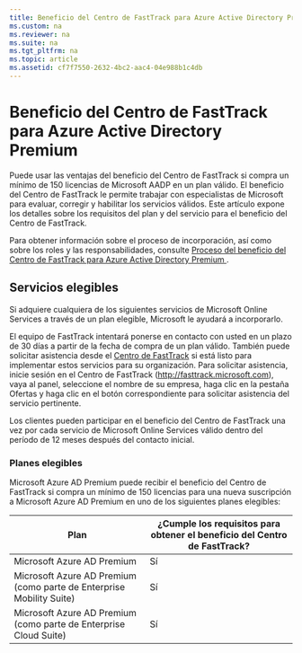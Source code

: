 ```yaml
---
title: Beneficio del Centro de FastTrack para Azure Active Directory Premium
ms.custom: na
ms.reviewer: na
ms.suite: na
ms.tgt_pltfrm: na
ms.topic: article
ms.assetid: cf7f7550-2632-4bc2-aac4-04e988b1c4db
---
```

# Beneficio del Centro de FastTrack para Azure Active Directory Premium
Puede usar las ventajas del beneficio del Centro de FastTrack si compra un mínimo de 150 licencias de Microsoft AADP en un plan válido. El beneficio del Centro de FastTrack le permite trabajar con especialistas de Microsoft para evaluar, corregir y habilitar los servicios válidos. Este artículo expone los detalles sobre los requisitos del plan y del servicio para el beneficio del Centro de FastTrack.

Para obtener información sobre el proceso de incorporación, así como sobre los roles y las responsabilidades, consulte [Proceso del beneficio del Centro de FastTrack para Azure Active Directory Premium ](../Topic/FastTrack-Center-Benefit-Process-for-Azure-Active-Directory-Premium-.md).

## Servicios elegibles
Si adquiere cualquiera de los siguientes servicios de Microsoft Online Services a través de un plan elegible, Microsoft le ayudará a incorporarlo.

El equipo de FastTrack intentará ponerse en contacto con usted en un plazo de 30 días a partir de la fecha de compra de un plan válido. También puede solicitar asistencia desde el [Centro de FastTrack](http://fasttrack.microsoft.com/) si está listo para implementar estos servicios para su organización. Para solicitar asistencia, inicie sesión en el Centro de FastTrack (http://fasttrack.microsoft.com), vaya al panel, seleccione el nombre de su empresa, haga clic en la pestaña Ofertas y haga clic en el botón correspondiente para solicitar asistencia del servicio pertinente.

Los clientes pueden participar en el beneficio del Centro de FastTrack una vez por cada servicio de Microsoft Online Services válido dentro del período de 12 meses después del contacto inicial.

### Planes elegibles
Microsoft Azure AD Premium puede recibir el beneficio del Centro de FastTrack si compra un mínimo de 150 licencias para una nueva suscripción a Microsoft Azure AD Premium en uno de los siguientes planes elegibles:

|Plan|¿Cumple los requisitos para obtener el beneficio del Centro de FastTrack?|
|--------|-----------------------------------------------------------------------------|
|Microsoft Azure AD Premium|Sí|
|Microsoft Azure AD Premium (como parte de Enterprise Mobility Suite)|Sí|
|Microsoft Azure AD Premium (como parte de Enterprise Cloud Suite)|Sí|
